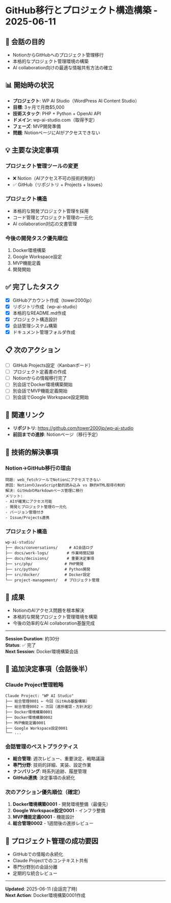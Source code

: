 # GitHub移行とプロジェクト構造構築 - 2025-06-11

## 🎯 会話の目的
- NotionからGitHubへのプロジェクト管理移行
- 本格的なプロジェクト管理環境の構築
- AI collaboration向けの最適な情報共有方法の確立

## 📊 開始時の状況
- **プロジェクト**: WP AI Studio（WordPress AI Content Studio）
- **目標**: 3ヶ月で月商$5,000
- **技術スタック**: PHP + Python + OpenAI API
- **ドメイン**: wp-ai-studio.com（取得予定）
- **フェーズ**: MVP開発準備
- **問題**: NotionページにAIがアクセスできない

## 💡 主要な決定事項

### **プロジェクト管理ツールの変更**
- ❌ Notion（AIアクセス不可の技術的制約）
- ✅ GitHub（リポジトリ + Projects + Issues）

### **プロジェクト構造**
- 本格的な開発プロジェクト管理を採用
- コード管理とプロジェクト管理の一元化
- AI collaboration対応の文書管理

### **今後の開発タスク優先順位**
1. Docker環境構築
2. Google Workspace設定  
3. MVP機能定義
4. 開発開始

## ✅ 完了したタスク
- [x] GitHubアカウント作成（tower2000jp）
- [x] リポジトリ作成（wp-ai-studio）
- [x] 本格的なREADME.md作成
- [x] プロジェクト構造設計
- [x] 会話管理システム構築
- [x] ドキュメント管理フォルダ作成

## 📋 次のアクション
- [ ] GitHub Projects設定（Kanbanボード）
- [ ] プロジェクト定義書の作成
- [ ] Notionからの情報移行完了
- [ ] 別会話でDocker環境構築開始
- [ ] 別会話でMVP機能定義開始
- [ ] 別会話でGoogle Workspace設定開始

## 🔗 関連リンク
- **リポジトリ**: https://github.com/tower2000jp/wp-ai-studio
- **前回までの進捗**: Notionページ（移行予定）

## 📝 技術的解決事項

### **Notion→GitHub移行の理由**
```
問題: web_fetchツールでNotionにアクセスできない
原因: NotionのJavaScript動的読み込み vs 静的HTML取得の制約
解決: GitHubのMarkdownベース管理に移行
メリット: 
- AIが確実にアクセス可能
- 開発とプロジェクト管理の一元化
- バージョン管理付き
- Issue/Projects連携
```

### **プロジェクト構造**
```
wp-ai-studio/
├── docs/conversations/     # AI会話ログ
├── docs/work-logs/        # 作業時間記録
├── docs/decisions/        # 重要決定事項
├── src/php/              # PHP開発
├── src/python/           # Python開発
├── src/docker/           # Docker設定
└── project-management/   # プロジェクト管理
```

## 🎉 成果
- NotionのAIアクセス問題を根本解決
- 本格的な開発プロジェクト管理環境を構築
- 今後の効率的なAI collaboration基盤完成

---

**Session Duration**: 約30分  
**Status**: ✅ 完了  
**Next Session**: Docker環境構築会話

## 📝 追加決定事項（会話後半）

### **Claude Project管理戦略**
```
Claude Project: "WP AI Studio"
├── 総合管理0001 ← 今回（GitHub基盤構築）
├── 総合管理0002 ← 次回（進捗確認・方針決定）
├── Docker環境構築0001
├── Docker環境構築0002
├── MVP機能定義0001
├── Google Workspace設定0001
└── ...
```

### **会話管理のベストプラクティス**
- **総合管理**: 週次レビュー、重要決定、戦略議論
- **専門分野**: 技術的詳細、実装、設定作業
- **ナンバリング**: 時系列追跡、履歴管理
- **GitHub連携**: 決定事項の永続化

### **次のアクション優先順位（確定）**
1. **Docker環境構築0001** - 開発環境整備（最優先）
2. **Google Workspace設定0001** - インフラ整備
3. **MVP機能定義0001** - 機能設計
4. **総合管理0002** - 1週間後の進捗レビュー

## 🎯 プロジェクト管理の成功要因
- GitHubでの情報の永続化
- Claude Projectでのコンテキスト共有
- 専門分野別の会話分離
- 定期的な統合レビュー

---
**Updated**: 2025-06-11 (会話完了時)  
**Next Action**: Docker環境構築0001作成
